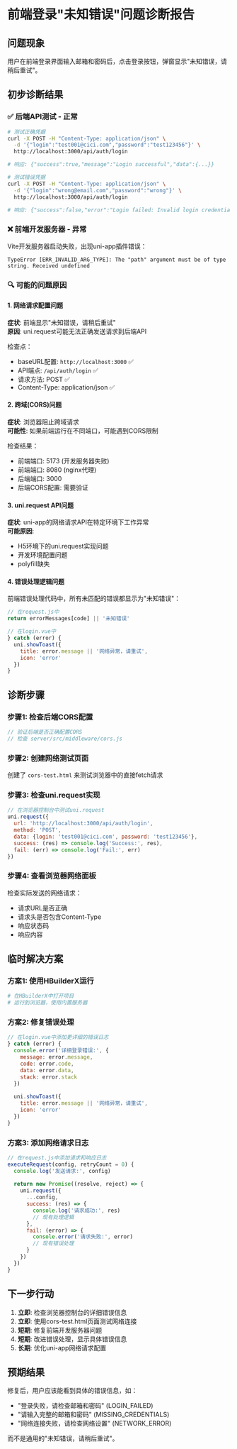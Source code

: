 # 前端登录"未知错误"问题诊断报告

## 问题现象
用户在前端登录界面输入邮箱和密码后，点击登录按钮，弹窗显示"未知错误，请稍后重试"。

## 初步诊断结果

### ✅ 后端API测试 - 正常
```bash
# 测试正确凭据
curl -X POST -H "Content-Type: application/json" \
  -d '{"login":"test001@cici.com","password":"test123456"}' \
  http://localhost:3000/api/auth/login

# 响应: {"success":true,"message":"Login successful","data":{...}}
```

```bash
# 测试错误凭据  
curl -X POST -H "Content-Type: application/json" \
  -d '{"login":"wrong@email.com","password":"wrong"}' \
  http://localhost:3000/api/auth/login

# 响应: {"success":false,"error":"Login failed: Invalid login credentials","code":"LOGIN_FAILED"}
```

### ❌ 前端开发服务器 - 异常
Vite开发服务器启动失败，出现uni-app插件错误：
```
TypeError [ERR_INVALID_ARG_TYPE]: The "path" argument must be of type string. Received undefined
```

### 🔍 可能的问题原因

#### 1. 网络请求配置问题
**症状**: 前端显示"未知错误，请稍后重试"  
**原因**: uni.request可能无法正确发送请求到后端API

检查点：
- baseURL配置: `http://localhost:3000` ✅
- API端点: `/api/auth/login` ✅  
- 请求方法: POST ✅
- Content-Type: application/json ✅

#### 2. 跨域(CORS)问题
**症状**: 浏览器阻止跨域请求  
**可能性**: 如果前端运行在不同端口，可能遇到CORS限制

检查结果：
- 前端端口: 5173 (开发服务器失败)
- 前端端口: 8080 (nginx代理)
- 后端端口: 3000
- 后端CORS配置: 需要验证

#### 3. uni.request API问题
**症状**: uni-app的网络请求API在特定环境下工作异常  
**可能原因**: 
- H5环境下的uni.request实现问题
- 开发环境配置问题
- polyfill缺失

#### 4. 错误处理逻辑问题
前端错误处理代码中，所有未匹配的错误都显示为"未知错误"：

```javascript
// 在request.js中
return errorMessages[code] || '未知错误'

// 在login.vue中  
} catch (error) {
  uni.showToast({
    title: error.message || '网络异常，请重试',
    icon: 'error'
  })
}
```

## 诊断步骤

### 步骤1: 检查后端CORS配置
```javascript
// 验证后端是否正确配置CORS
// 检查 server/src/middleware/cors.js
```

### 步骤2: 创建网络测试页面
创建了 `cors-test.html` 来测试浏览器中的直接fetch请求

### 步骤3: 检查uni.request实现
```javascript
// 在浏览器控制台中测试uni.request
uni.request({
  url: 'http://localhost:3000/api/auth/login',
  method: 'POST',
  data: {login: 'test001@cici.com', password: 'test123456'},
  success: (res) => console.log('Success:', res),
  fail: (err) => console.log('Fail:', err)
})
```

### 步骤4: 查看浏览器网络面板
检查实际发送的网络请求：
- 请求URL是否正确
- 请求头是否包含Content-Type
- 响应状态码
- 响应内容

## 临时解决方案

### 方案1: 使用HBuilderX运行
```bash
# 在HBuilderX中打开项目
# 运行到浏览器，使用内置服务器
```

### 方案2: 修复错误处理
```javascript
// 在login.vue中添加更详细的错误日志
} catch (error) {
  console.error('详细登录错误:', {
    message: error.message,
    code: error.code,
    data: error.data,
    stack: error.stack
  })
  
  uni.showToast({
    title: error.message || '网络异常，请重试',
    icon: 'error'
  })
}
```

### 方案3: 添加网络请求日志
```javascript  
// 在request.js中添加请求和响应日志
executeRequest(config, retryCount = 0) {
  console.log('发送请求:', config)
  
  return new Promise((resolve, reject) => {
    uni.request({
      ...config,
      success: (res) => {
        console.log('请求成功:', res)
        // 现有处理逻辑
      },
      fail: (error) => {
        console.error('请求失败:', error)
        // 现有错误处理
      }
    })
  })
}
```

## 下一步行动

1. **立即**: 检查浏览器控制台的详细错误信息
2. **立即**: 使用cors-test.html页面测试网络连接
3. **短期**: 修复前端开发服务器问题
4. **短期**: 改进错误处理，显示具体错误信息
5. **长期**: 优化uni-app网络请求配置

## 预期结果
修复后，用户应该能看到具体的错误信息，如：
- "登录失败，请检查邮箱和密码" (LOGIN_FAILED)
- "请输入完整的邮箱和密码" (MISSING_CREDENTIALS)  
- "网络连接失败，请检查网络设置" (NETWORK_ERROR)

而不是通用的"未知错误，请稍后重试"。
